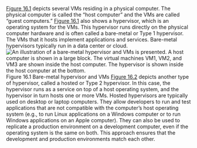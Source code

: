 [Figure 16.1](ch16.xhtml#ch16fig01) depicts several VMs residing in a physical computer. The physical computer is called the “host computer” and the VMs are called “guest computers.” [Figure 16.1](ch16.xhtml#ch16fig01) also shows a hypervisor, which is an operating system for the VMs. This hypervisor runs directly on the physical computer hardware and is often called a bare-metal or Type 1 hypervisor. The VMs that it hosts implement applications and services. Bare-metal hypervisors typically run in a data center or cloud. ![An illustration of a bare-metal hypervisor and VMs is presented. A host computer is shown in a large block. The virtual machines VM1, VM2, and VM3 are shown inside the host computer. The hypervisor is shown inside the host computer at the bottom.](graphics/16fig01.jpg) Figure 16.1 Bare-metal hypervisor and VMs [Figure 16.2](ch16.xhtml#ch16fig02) depicts another type of hypervisor, called a hosted or Type 2 hypervisor. In this case, the hypervisor runs as a service on top of a host operating system, and the hypervisor in turn hosts one or more VMs. Hosted hypervisors are typically used on desktop or laptop computers. They allow developers to run and test applications that are not compatible with the computer’s host operating system (e.g., to run Linux applications on a Windows computer or to run Windows applications on an Apple computer). They can also be used to replicate a production environment on a development computer, even if the operating system is the same on both. This approach ensures that the development and production environments match each other.